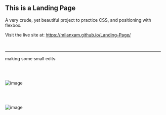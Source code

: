 ## This is a Landing Page

A very crude, yet beautiful project to practice CSS, and positioning with flexbox.

Visit the live site at: https://milanxam.github.io/Landing-Page/

<br />

---
making some small edits

<br />
<br />
	
![image](https://user-images.githubusercontent.com/96538473/219465361-b7c6c00e-6d28-4013-89db-db82f3cc69d8.png)

<br />
<br />

![image](https://user-images.githubusercontent.com/96538473/219465514-f16bb364-57bd-4630-ad25-4fbb3ae3af58.png)


